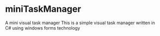 # miniTaskManager
A mini visual task manager
This is a simple visual task manager written in C# using windows forms technology

